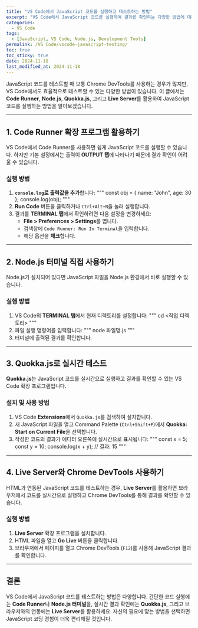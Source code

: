 ```yaml
---
title: "VS Code에서 JavaScript 코드를 실행하고 테스트하는 방법"
excerpt: "VS Code에서 JavaScript 코드를 실행하여 결과를 확인하는 다양한 방법에 대해 알아봅니다."
categories:
  - VS Code
tags:
  - [JavaScript, VS Code, Node.js, Development Tools]
permalink: /VS Code/vscode-javascript-testing/
toc: true
toc_sticky: true
date: 2024-11-18
last_modified_at: 2024-11-18
---
```


JavaScript 코드를 테스트할 때 보통 Chrome DevTools를 사용하는 경우가 많지만, VS Code에서도 효율적으로 테스트할 수 있는 다양한 방법이 있습니다. 이 글에서는 **Code Runner**, **Node.js**, **Quokka.js**, 그리고 **Live Server**를 활용하여 JavaScript 코드를 실행하는 방법을 알아보겠습니다.

---

## 1. Code Runner 확장 프로그램 활용하기

VS Code에서 Code Runner를 사용하면 쉽게 JavaScript 코드를 실행할 수 있습니다. 하지만 기본 설정에서는 출력이 **OUTPUT 탭**에 나타나기 때문에 결과 확인이 어려울 수 있습니다.

### 실행 방법
1. **`console.log`로 출력값을 추가**합니다:
   """
   const obj = { name: "John", age: 30 };
   console.log(obj);
   """
2. **Run Code** 버튼을 클릭하거나 `Ctrl+Alt+N`을 눌러 실행합니다.
3. 결과를 **TERMINAL 탭**에서 확인하려면 다음 설정을 변경하세요:
   - **File > Preferences > Settings**를 엽니다.
   - 검색창에 `Code Runner: Run In Terminal`을 입력합니다.
   - 해당 옵션을 **체크**합니다.

---

## 2. Node.js 터미널 직접 사용하기

Node.js가 설치되어 있다면 JavaScript 파일을 Node.js 환경에서 바로 실행할 수 있습니다.

### 실행 방법
1. VS Code의 **TERMINAL 탭**에서 현재 디렉토리를 설정합니다:
   """
   cd <작업 디렉토리>
   """
2. 파일 실행 명령어를 입력합니다:
   """
   node 파일명.js
   """
3. 터미널에 출력된 결과를 확인합니다.

---

## 3. Quokka.js로 실시간 테스트

**Quokka.js**는 JavaScript 코드를 실시간으로 실행하고 결과를 확인할 수 있는 VS Code 확장 프로그램입니다.

### 설치 및 사용 방법
1. VS Code **Extensions**에서 `Quokka.js`를 검색하여 설치합니다.
2. 새 JavaScript 파일을 열고 Command Palette (`Ctrl+Shift+P`)에서 **Quokka: Start on Current File**을 선택합니다.
3. 작성한 코드의 결과가 에디터 오른쪽에 실시간으로 표시됩니다:
   """
   const x = 5;
   const y = 10;
   console.log(x + y); // 결과: 15
   """

---

## 4. Live Server와 Chrome DevTools 사용하기

HTML과 연동된 JavaScript 코드를 테스트하는 경우, **Live Server**를 활용하면 브라우저에서 코드를 실시간으로 실행하고 Chrome DevTools를 통해 결과를 확인할 수 있습니다.

### 실행 방법
1. **Live Server** 확장 프로그램을 설치합니다.
2. HTML 파일을 열고 **Go Live** 버튼을 클릭합니다.
3. 브라우저에서 페이지를 열고 Chrome DevTools (`F12`)를 사용해 JavaScript 결과를 확인합니다.

---

## 결론

VS Code에서 JavaScript 코드를 테스트하는 방법은 다양합니다. 간단한 코드 실행에는 **Code Runner**나 **Node.js 터미널**을, 실시간 결과 확인에는 **Quokka.js**, 그리고 브라우저와의 연동에는 **Live Server**를 활용하세요. 자신의 필요에 맞는 방법을 선택하면 JavaScript 코딩 경험이 더욱 편리해질 것입니다.
